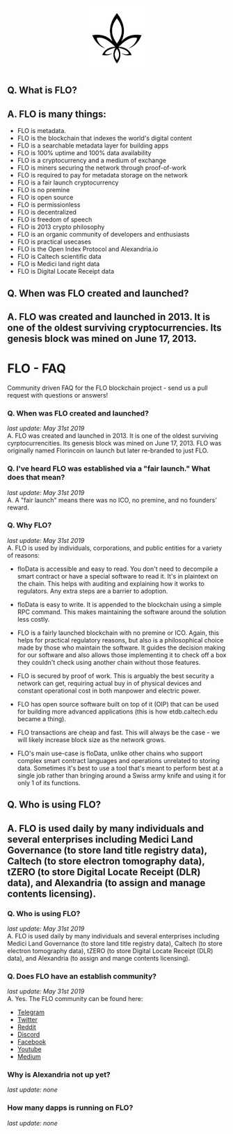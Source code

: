<p align="center">
   <img width="150" src="https://raw.githubusercontent.com/floblockchain/flo-graphics/master/rebrand/FLO_black_nobg.png">
</p>


## Q. What is FLO?
## A. FLO is many things:

-  FLO is metadata.
-  FLO is the blockchain that indexes the world's digital content
-  FLO is a searchable metadata layer for building apps
-  FLO is 100% uptime and 100% data availability
-  FLO is a cryptocurrency and a medium of exchange
-  FLO is miners securing the network through proof-of-work
-  FLO is required to pay for metadata storage on the network
-  FLO is a fair launch cryptocurrency
-  FLO is no premine
-  FLO is open source
-  FLO is permissionless
-  FLO is decentralized
-  FLO is freedom of speech
-  FLO is 2013 crypto philosophy
-  FLO is an organic community of developers and enthusiasts
-  FLO is practical usecases
-  FLO is the Open Index Protocol and Alexandria.io
-  FLO is Caltech scientific data
-  FLO is Medici land right data
-  FLO is Digital Locate Receipt data

## Q. When was FLO created and launched?
## A. FLO was created and launched in 2013. It is one of the oldest surviving cryptocurrencies. Its genesis block was mined on June 17, 2013.

# FLO - FAQ
Community driven FAQ for the FLO blockchain project - send us a pull request with questions or answers!


### Q. When was FLO created and launched?
_last update: May 31st 2019_  
A. FLO was created and launched in 2013. It is one of the oldest surviving cyrptocurrencities. Its genesis block was mined on    June 17, 2013. FLO was originally named Florincoin on launch but later re-branded to just FLO.

### Q. I've heard FLO was established via a "fair launch." What does that mean?
_last update: May 31st 2019_  
A. A "fair launch" means there was no ICO, no premine, and no founders’ reward.

### Q. Why FLO?
_last update: May 31st 2019_  
A. FLO is used by individuals, corporations, and public entities for a variety of reasons:

   - floData is accessible and easy to read. You don't need to decompile a smart contract or have a special software to read       it. It's in plaintext on the chain. This helps with auditing and explaining how it works to regulators. Any extra steps       are a barrier to adoption.

   - floData is easy to write. It is appended to the blockchain using a simple RPC command. This makes maintaining the             software around the solution less costly.

   - FLO is a fairly launched blockchain with no premine or ICO. Again, this helps for practical regulatory reasons, but also       is a philosophical choice made by those who maintain the software. It guides the decision making for our software and        also allows those implementing it to check off a box they couldn't check using another chain without those features.

   - FLO is secured by proof of work. This is arguably the best security a network can get, requiring actual buy in of              physical devices and constant operational cost in both manpower and electric power.

   -  FLO has open source software built on top of it (OIP) that can be used for building more advanced applications (this is        how etdb.caltech.edu became a thing).

   -  FLO transactions are cheap and fast. This will always be the case - we will likely increase block size as the network          grows.

   -  FLO's main use-case is floData, unlike other chains who support complex smart contract languages and operations unrelated      to storing data. Sometimes it's best to use a tool that's meant to perform best at a single job rather than bringing          around a Swiss army knife and using it for only 1 of its functions.
  
 
  ## Q. Who is using FLO?
  ## A. FLO is used daily by many individuals and several enterprises including Medici Land Governance (to store land title registry data), Caltech (to store electron tomography data), tZERO (to store Digital Locate Receipt (DLR) data), and Alexandria (to assign and manage contents licensing). 

### Q. Who is using FLO?
_last update: May 31st 2019_  
A. FLO is used daily by many individuals and several enterprises including Medici Land Governance (to store land title            registry data), Caltech (to store electron tomography data), tZERO (to store Digital Locate Receipt (DLR) data), and          Alexandria (to assign and mange contents licensing). 
 
  
### Q. Does FLO have an establish community?
_last update: May 31st 2019_  
A. Yes. The FLO community can be found here:
 - [Telegram](https://t.me/FLOblockchain)
 - [Twitter](https://twitter.com/floblockchain)
 - [Reddit](https://reddit.com/r/floblockchain)
 - [Discord](https://discord.gg/NECfU34)
 - [Facebook](https://www.facebook.com/floblockchain)
 - [Youtube](https://www.youtube.com/channel/UCDAELSdJelys5VkE1FuXo2A)
 - [Medium](https://medium.com/flo-cash)

### Why is Alexandria not up yet? 
_last update: none_

### How many dapps is running on FLO?
_last update: none_

